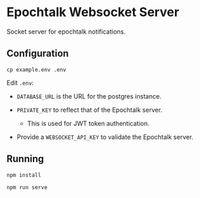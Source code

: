 Epochtalk Websocket Server
=======================

Socket server for epochtalk notifications.

Configuration
-------------

`cp example.env .env`

Edit `.env`:

* `DATABASE_URL` is the URL for the postgres instance.

* `PRIVATE_KEY` to reflect that of the Epochtalk server.

  * This is used for JWT token authentication.

* Provide a `WEBSOCKET_API_KEY` to validate the Epochtalk server.

Running
-------

```
npm install

npm run serve
```
